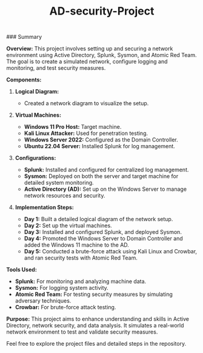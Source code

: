 # <p align="center">AD-security-Project</p>
<p align="center"><img src: "https://github.com/user-attachments/assets/56e95542-9d5f-4fd0-8201-422f318b8ce1"></p>
### Summary

**Overview:**
This project involves setting up and securing a network environment using Active Directory, Splunk, Sysmon, and Atomic Red Team. The goal is to create a simulated network, configure logging and monitoring, and test security measures.

**Components:**
1. **Logical Diagram:**
   - Created a network diagram to visualize the setup.

2. **Virtual Machines:**
   - **Windows 11 Pro Host:** Target machine.
   - **Kali Linux Attacker:** Used for penetration testing.
   - **Windows Server 2022:** Configured as the Domain Controller.
   - **Ubuntu 22.04 Server:** Installed Splunk for log management.

3. **Configurations:**
   - **Splunk:** Installed and configured for centralized log management.
   - **Sysmon:** Deployed on both the server and target machine for detailed system monitoring.
   - **Active Directory (AD):** Set up on the Windows Server to manage network resources and security.

4. **Implementation Steps:**
   - **Day 1:** Built a detailed logical diagram of the network setup.
   - **Day 2:** Set up the virtual machines.
   - **Day 3:** Installed and configured Splunk, and deployed Sysmon.
   - **Day 4:** Promoted the Windows Server to Domain Controller and added the Windows 11 machine to the AD.
   - **Day 5:** Conducted a brute-force attack using Kali Linux and Crowbar, and ran security tests with Atomic Red Team.

**Tools Used:**
- **Splunk:** For monitoring and analyzing machine data.
- **Sysmon:** For logging system activity.
- **Atomic Red Team:** For testing security measures by simulating adversary techniques.
- **Crowbar:** For brute-force attack testing.

**Purpose:**
This project aims to enhance understanding and skills in Active Directory, network security, and data analysis. It simulates a real-world network environment to test and validate security measures.

Feel free to explore the project files and detailed steps in the repository.
